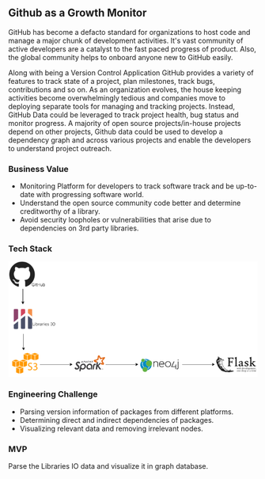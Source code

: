 ## Github as a Growth Monitor

GitHub has become a defacto standard for organizations to host code and manage a major chunk of development activities. It's vast community of active developers are a catalyst to the fast paced progress of product. Also, the global community helps to onboard anyone new to GitHub easily.

Along with being a Version Control Application GitHub provides a variety of features to track state of a project, plan milestones, track bugs, contributions and so on. As an organization evolves, the house keeping activities become overwhelmingly tedious and companies move to deploying separate tools for managing and tracking projects. Instead, GitHub Data could be leveraged to track project health, bug status and monitor progress. A majority of open source projects/in-house projects depend on other projects, Github data could be used to develop a dependency graph and across various projects and enable the developers to understand project outreach.

### Business Value

* Monitoring Platform for developers to track software track and be up-to-date with progressing software world.
* Understand the open source community code better and determine creditworthy of a library.
* Avoid security loopholes or vulnerabilities that arise due to dependencies on 3rd party libraries.

### Tech Stack

![pipeline](resources/pipeline.png)

### Engineering Challenge

* Parsing version information of packages from different platforms.
* Determining direct and indirect dependencies of packages.
* Visualizing relevant data and removing irrelevant nodes.

### MVP

Parse the Libraries IO data and visualize it in graph database.
